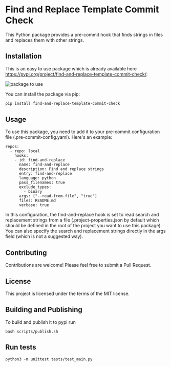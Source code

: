 
# Find and Replace Template Commit Check

This Python package provides a pre-commit hook that finds strings in files and replaces them with other strings.

## Installation

This is an easy to use package which is already available here https://pypi.org/project/find-and-replace-template-commit-check/:

![package to use](./images/pypi-package.png "Title")

You can install the package via pip:

```bash
pip install find-and-replace-template-commit-check
```


## Usage
To use this package, you need to add it to your pre-commit configuration file (.pre-commit-config.yaml). Here's an example:

```
repos:
  - repo: local
    hooks:
    - id: find-and-replace
      name: find-and-replace
      description: Find and replace strings
      entry: find-and-replace
      language: python
      pass_filenames: true
      exclude_types:
        - binary
      args: ["--read-from-file", "true"]
      files: README.md
      verbose: true

```

In this configuration, the find-and-replace hook is set to read search and replacement strings from a file (.project-properties.json by default which should be defined in the root of the project you want to use this package). You can also specify the search and replacement strings directly in the args field (which is not a suggested way).

## Contributing
Contributions are welcome! Please feel free to submit a Pull Request.

## License
This project is licensed under the terms of the MIT license.

## Building and Publishing

To build and publish it to pypi run
```
bash scripts/publish.sh
```


## Run tests

```
python3 -m unittest tests/test_main.py

```

